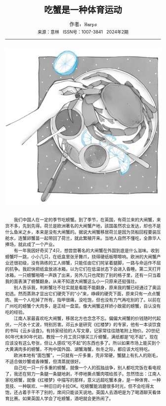 # <center>吃蟹是一种体育运动</center>

<div align=center><img src="https://raw.githubusercontent.com/leaguecn/magazines/main/img_authors/%25d7%25f7%25d5%25df%25a3%25baHarps.jpg"></div>

<center>来源：意林   ISSN号：1007-3841   2024年2期</center>

* * *

<br>![](https://raw.githubusercontent.com/leaguecn/magazines/main/img/yili20240227-1-l.jpg)

  
<br>　　我们中国人在一定的季节吃螃蟹。到了季节，在英国，有荷兰来的大闸蟹，来货不多，先到先得。荷兰是欧洲著名的大闸蟹产地，該国虽然农业发达，却也不是什么鱼米之乡，本来是没有大闸蟹的。据说大闸蟹移居荷兰是因为货船回程要装压舱水，连蟹卵蟹苗一起带回了荷兰，就此繁殖开来。当地人自然不懂吃，全靠华人捧场，就此成了一个产业。  
　　有一年我因好奇买了4只，想尝尝著名的大闸蟹在外国到底是什么滋味。收到螃蟹吓一跳，小小几只，在纸盒里张牙舞爪，挠得硬纸板嚓嚓响。欧洲的大闸蟹产业还很初级，没有熟练的工人绑蟹，只能任由它们挓挲着腿脚，一路与命运作不屈的抗争。我赶快把纸盒放进冰箱，以为它们在低温状态下会进入昏睡。第二天打开冰箱，一只螃蟹啪嗒一声跌了出来，另外几只也爬到了别的格子里，还有一只当着我的面表演了螃蟹翻身。从来不知道大闸蟹这么小一只原来还挺强壮。  
　　别人告诉我，判断蟹壮不壮实就是看能不能翻身，原来我的蟹已经通过了奥运初选。然而蒸熟才显出它们硬壳下的“小”来，峥嵘的硬壳下面，原来只有一点点蟹肉。我一个人吃掉了所有，指甲很痛，没吃饱，但也没有力气再吃别的了。以前在广州吃的螃蟹个大肉多，是正经一盘菜。像大闸蟹这样娇小致密的螃蟹，自认没有吃的经验。  
　　江南人家最喜欢吃大闸蟹，移居北方也念念不忘。偏偏大闸蟹的价钱随时代起伏，一尺水十丈波，特别厉害。邓云乡是研究《红楼梦》的专家，他有一本谈饮食的书叫《云乡话食》。有持家经验的人写文章，记家常往往随笔附上物价。20世纪80年代末90年代初，教授一个月工资只够买三斤螃蟹，满纸都是“吃不起”。现在应该没有这么夸张，但让人感叹“吃不起”的东西也多了。所以如果市场上能买到个大黄满肉多的螃蟹，不拘中国外国、湖蟹海蟹，秋冬之际，都应该大吃特吃。  
　　欧洲本地有“面包蟹”，一只就有一斤多重，壳非常硬，蟹腿上有扎人的刚毛，不适合做炒蟹或香辣蟹，但清蒸就很好。  
　　自己吃一只一斤多重的螃蟹，就像一个人的孤独战争，别人都吃完饭在看电视了，我还在努力一条腿一条腿地剥，不停地撕点蟹肉喂给孩子。忽然悟出：江南人家吃螃蟹，就像《红楼梦》中描写的那样，意义远超吃蟹本身，是一种体育、一种竞技、一种联欢、一种旧日的卡拉OK。吃螃蟹能消磨很多时光，但不会吃得太饱，还占着手干不了别的，席间只能谈天说地。英国人去酒吧是为了喝酒聊天看体育比赛。如果英国人学会了吃螃蟹，酒吧就会更热闹了。

